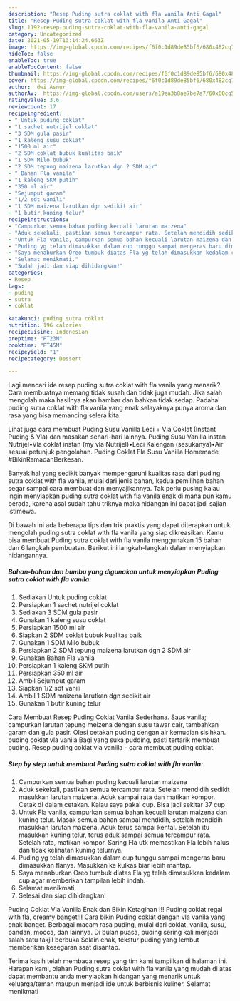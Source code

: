 ```yaml
---
description: "Resep Puding sutra coklat with fla vanila Anti Gagal"
title: "Resep Puding sutra coklat with fla vanila Anti Gagal"
slug: 1192-resep-puding-sutra-coklat-with-fla-vanila-anti-gagal
category: Uncategorized
date: 2021-05-19T13:14:24.663Z
image: https://img-global.cpcdn.com/recipes/f6f0c1d89de85bf6/680x482cq70/puding-sutra-coklat-with-fla-vanila-foto-resep-utama.jpg
hideToc: false
enableToc: true
enableTocContent: false
thumbnail: https://img-global.cpcdn.com/recipes/f6f0c1d89de85bf6/680x482cq70/puding-sutra-coklat-with-fla-vanila-foto-resep-utama.jpg
cover: https://img-global.cpcdn.com/recipes/f6f0c1d89de85bf6/680x482cq70/puding-sutra-coklat-with-fla-vanila-foto-resep-utama.jpg
author:  dwi Asnur
authorAv:  https://img-global.cpcdn.com/users/a19ea3b8ae7be7a7/60x60cq50/avatar.jpg
ratingvalue: 3.6
reviewcount: 17
recipeingredient:
- " Untuk puding coklat"
- "1 sachet nutrijel coklat"
- "3 SDM gula pasir"
- "1 kaleng susu coklat"
- "1500 ml air"
- "2 SDM coklat bubuk kualitas baik"
- "1 SDM Milo bubuk"
- "2 SDM tepung maizena larutkan dgn 2 SDM air"
- " Bahan Fla vanila"
- "1 kaleng SKM putih"
- "350 ml air"
- "Sejumput garam"
- "1/2 sdt vanili"
- "1 SDM maizena larutkan dgn sedikit air"
- "1 butir kuning telur"
recipeinstructions:
- "Campurkan semua bahan puding kecuali larutan maizena"
- "Aduk sekekali, pastikan semua tercampur rata. Setelah mendidih sedikit masukkan larutan maizena. Aduk sampai rata dan matikan kompor. Cetak di dalam cetakan. Kalau saya pakai cup. Bisa jadi sekitar 37 cup"
- "Untuk Fla vanila, campurkan semua bahan kecuali larutan maizena dan kuning telur. Masak semua bahan sampai mendidih, setelah mendidih masukkan larutan maizena. Aduk terus sampai kental. Setelah itu masukkan kuning telur, terus aduk sampai semua tercampur rata. Setelah rata, matikan kompor. Saring Fla utk memastikan Fla lebih halus dan tidak kelihatan kuning telurnya."
- "Puding yg telah dimasukkan dalam cup tunggu sampai mengeras baru dimasukkan flanya. Masukkan ke kulkas biar lebih mantap."
- "Saya menaburkan Oreo tumbuk diatas Fla yg telah dimasukkan kedalam cup agar memberikan tampilan lebih indah."
- "Selamat menikmati."
- "Sudah jadi dan siap dihidangkan!"
categories:
- Resep
tags:
- puding
- sutra
- coklat

katakunci: puding sutra coklat 
nutrition: 196 calories
recipecuisine: Indonesian
preptime: "PT23M"
cooktime: "PT45M"
recipeyield: "1"
recipecategory: Dessert

---
```



Lagi mencari ide resep puding sutra coklat with fla vanila yang menarik? Cara membuatnya memang tidak susah dan tidak juga mudah. Jika salah mengolah maka hasilnya akan hambar dan bahkan tidak sedap. Padahal puding sutra coklat with fla vanila yang enak selayaknya punya aroma dan rasa yang bisa memancing selera kita.


Lihat juga cara membuat Puding Susu Vanilla Leci + Vla Coklat (Instant Puding &amp; Vla) dan masakan sehari-hari lainnya. Puding Susu Vanilla instan Nutrijel•Vla coklat instan (my vla Nutrijel)•Leci Kalengan (sesukanya)•Air sesuai petunjuk pengolahan. Puding Coklat Fla Susu Vanilla Homemade #BikinRamadanBerkesan.

Banyak hal yang sedikit banyak mempengaruhi kualitas rasa dari puding sutra coklat with fla vanila, mulai dari jenis bahan, kedua pemilihan bahan segar sampai cara membuat dan menyajikannya. Tak perlu pusing kalau ingin menyiapkan puding sutra coklat with fla vanila enak di mana pun kamu berada, karena asal sudah tahu triknya maka hidangan ini dapat jadi sajian istimewa.


Di bawah ini ada beberapa tips dan trik praktis yang dapat diterapkan untuk mengolah puding sutra coklat with fla vanila yang siap dikreasikan. Kamu bisa membuat Puding sutra coklat with fla vanila menggunakan 15 bahan dan 6 langkah pembuatan. Berikut ini langkah-langkah dalam menyiapkan hidangannya.

<!--inarticleads1-->

##### Bahan-bahan dan bumbu yang digunakan untuk menyiapkan Puding sutra coklat with fla vanila:

1. Sediakan  Untuk puding coklat
1. Persiapkan 1 sachet nutrijel coklat
1. Sediakan 3 SDM gula pasir
1. Gunakan 1 kaleng susu coklat
1. Persiapkan 1500 ml air
1. Siapkan 2 SDM coklat bubuk kualitas baik
1. Gunakan 1 SDM Milo bubuk
1. Persiapkan 2 SDM tepung maizena larutkan dgn 2 SDM air
1. Gunakan  Bahan Fla vanila
1. Persiapkan 1 kaleng SKM putih
1. Persiapkan 350 ml air
1. Ambil Sejumput garam
1. Siapkan 1/2 sdt vanili
1. Ambil 1 SDM maizena larutkan dgn sedikit air
1. Gunakan 1 butir kuning telur


Cara Membuat Resep Puding Coklat Vanila Sederhana. Saus vanila; campurkan larutan tepung meizena dengan susu tawar cair, tambahkan garam dan gula pasir. Olesi cetakan puding dengan air kemudian sisihkan. puding coklat vla vanila Bagi yang suka pudding, pasti tertarik membuat puding. Resep puding coklat vla vanilla - cara membuat puding coklat. 

<!--inarticleads2-->

##### Step by step untuk membuat Puding sutra coklat with fla vanila:

1. Campurkan semua bahan puding kecuali larutan maizena
1. Aduk sekekali, pastikan semua tercampur rata. Setelah mendidih sedikit masukkan larutan maizena. Aduk sampai rata dan matikan kompor. Cetak di dalam cetakan. Kalau saya pakai cup. Bisa jadi sekitar 37 cup
1. Untuk Fla vanila, campurkan semua bahan kecuali larutan maizena dan kuning telur. Masak semua bahan sampai mendidih, setelah mendidih masukkan larutan maizena. Aduk terus sampai kental. Setelah itu masukkan kuning telur, terus aduk sampai semua tercampur rata. Setelah rata, matikan kompor. Saring Fla utk memastikan Fla lebih halus dan tidak kelihatan kuning telurnya.
1. Puding yg telah dimasukkan dalam cup tunggu sampai mengeras baru dimasukkan flanya. Masukkan ke kulkas biar lebih mantap.
1. Saya menaburkan Oreo tumbuk diatas Fla yg telah dimasukkan kedalam cup agar memberikan tampilan lebih indah.
1. Selamat menikmati.
1. Selesai dan siap dihidangkan!

Puding Coklat Vla Vanilla Enak dan Bikin Ketagihan !!! Puding coklat regal with fla, creamy banget!!! Cara bikin Puding coklat dengan vla vanila yang enak banget. Berbagai macam rasa puding, mulai dari coklat, vanila, susu, pandan, mocca, dan lainnya. Di bulan puasa, puding sering kali menjadi salah satu takjil berbuka Selain enak, tekstur puding yang lembut memberikan kesegaran saat disantap. 

Terima kasih telah membaca resep yang tim kami tampilkan di halaman ini. Harapan kami, olahan Puding sutra coklat with fla vanila yang mudah di atas dapat membantu anda menyiapkan hidangan yang menarik untuk keluarga/teman maupun menjadi ide untuk berbisnis kuliner. Selamat menikmati

